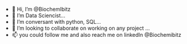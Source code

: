 - 👋 Hi, I’m @BiochemIbitz
- 👀 I’m Data Sciencist...
- 🌱 I’m conversant with python, SQL...
- 💞️ I’m looking to collaborate on working on any project ...
- 📫 you could follow me and also reach me on linkedIn @Biochemibitz 

<!---
BiochemIbitz/BiochemIbitz is a ✨ special ✨ repository because its `README.md` (this file) appears on your GitHub profile.
You can click the Preview link to take a look at your changes.
--->
